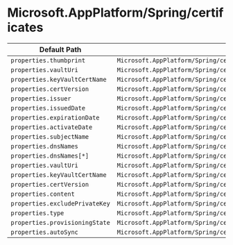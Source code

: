 # Microsoft.AppPlatform/Spring/certificates

| Default Path | Alias |
|---|---|
| `properties.thumbprint` | `Microsoft.AppPlatform/Spring/certificates/thumbprint` |
| `properties.vaultUri` | `Microsoft.AppPlatform/Spring/certificates/vaultUri` |
| `properties.keyVaultCertName` | `Microsoft.AppPlatform/Spring/certificates/keyVaultCertName` |
| `properties.certVersion` | `Microsoft.AppPlatform/Spring/certificates/certVersion` |
| `properties.issuer` | `Microsoft.AppPlatform/Spring/certificates/issuer` |
| `properties.issuedDate` | `Microsoft.AppPlatform/Spring/certificates/issuedDate` |
| `properties.expirationDate` | `Microsoft.AppPlatform/Spring/certificates/expirationDate` |
| `properties.activateDate` | `Microsoft.AppPlatform/Spring/certificates/activateDate` |
| `properties.subjectName` | `Microsoft.AppPlatform/Spring/certificates/subjectName` |
| `properties.dnsNames` | `Microsoft.AppPlatform/Spring/certificates/dnsNames` |
| `properties.dnsNames[*]` | `Microsoft.AppPlatform/Spring/certificates/dnsNames[*]` |
| `properties.vaultUri` | `Microsoft.AppPlatform/Spring/certificates/KeyVaultCertificate.vaultUri` |
| `properties.keyVaultCertName` | `Microsoft.AppPlatform/Spring/certificates/KeyVaultCertificate.keyVaultCertName` |
| `properties.certVersion` | `Microsoft.AppPlatform/Spring/certificates/KeyVaultCertificate.certVersion` |
| `properties.content` | `Microsoft.AppPlatform/Spring/certificates/ContentCertificate.content` |
| `properties.excludePrivateKey` | `Microsoft.AppPlatform/Spring/certificates/KeyVaultCertificate.excludePrivateKey` |
| `properties.type` | `Microsoft.AppPlatform/Spring/certificates/type` |
| `properties.provisioningState` | `Microsoft.AppPlatform/Spring/certificates/provisioningState` |
| `properties.autoSync` | `Microsoft.AppPlatform/Spring/certificates/KeyVaultCertificate.autoSync` |

